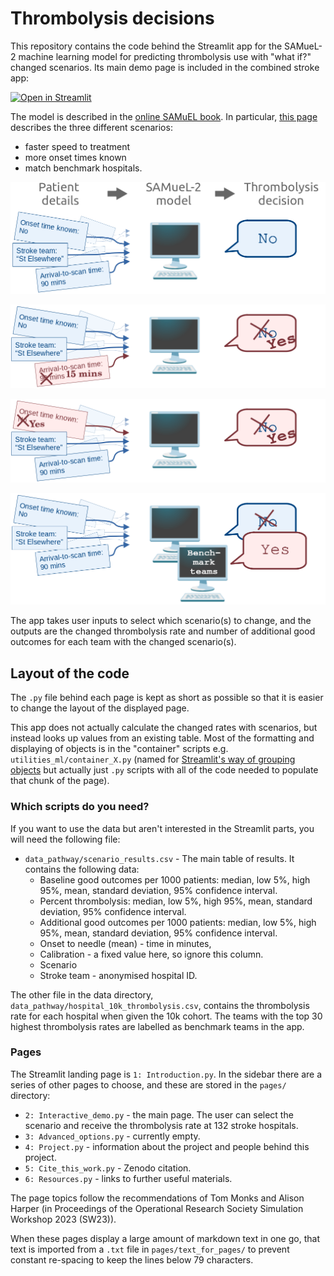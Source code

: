 # Thrombolysis decisions 

This repository contains the code behind the Streamlit app for the SAMueL-2 machine learning model for predicting thrombolysis use with "what if?" changed scenarios. Its main demo page is included in the combined stroke app:

[![Open in Streamlit](https://static.streamlit.io/badges/streamlit_badge_black_white.svg)](https://stroke-predictions.streamlit.app/)

The model is described in the [online SAMuEL book](https://samuel-book.github.io/samuel-2/samuel_shap_paper_1/introduction/intro.html). In particular, [this page](https://samuel-book.github.io/samuel-1/pathway_sim/scenario_analysis.html) describes the three different scenarios:

  + faster speed to treatment
  + more onset times known
  + match benchmark hospitals.

![](utilities_pathway/SAMueL2_model_base.png)

![](utilities_pathway/SAMueL2_model_speed.png)

![](utilities_pathway/SAMueL2_model_onset.png)

![](utilities_pathway/SAMueL2_model_benchmark.png)

The app takes user inputs to select which scenario(s) to change, and the outputs are the changed thrombolysis rate and number of additional good outcomes for each team with the changed scenario(s).

## Layout of the code

The `.py` file behind each page is kept as short as possible so that it is easier to change the layout of the displayed page.

This app does not actually calculate the changed rates with scenarios, but instead looks up values from an existing table. Most of the formatting and displaying of objects is in the "container" scripts e.g. `utilities_ml/container_X.py` (named for [Streamlit's way of grouping objects](https://docs.streamlit.io/library/api-reference/layout/st.container) but actually just `.py` scripts with all of the code needed to populate that chunk of the page).

### Which scripts do you need?

If you want to use the data but aren't interested in the Streamlit parts, you will need the following file:

+ `data_pathway/scenario_results.csv` - The main table of results. It contains the following data:
  + Baseline good outcomes per 1000 patients: median, low 5%, high 95%, mean, standard deviation, 95% confidence interval.
  +	Percent thrombolysis: median, low 5%, high 95%, mean, standard deviation, 95% confidence interval.
  +	Additional good outcomes per 1000 patients: median, low 5%, high 95%, mean, standard deviation, 95% confidence interval.	  
  + Onset to needle (mean) - time in minutes,
  + Calibration - a fixed value here, so ignore this column.
  + Scenario 
  + Stroke team - anonymised hospital ID.


The other file in the data directory, `data_pathway/hospital_10k_thrombolysis.csv`, contains the thrombolysis rate for each hospital when given the 10k cohort. The teams with the top 30 highest thrombolysis rates are labelled as benchmark teams in the app.

### Pages 

The Streamlit landing page is `1: Introduction.py`. In the sidebar there are a series of other pages to choose, and these are stored in the `pages/` directory:

+ `2: Interactive_demo.py` - the main page. The user can select the scenario and receive the thrombolysis rate at 132 stroke hospitals.
+ `3: Advanced_options.py` - currently empty.
+ `4: Project.py` - information about the project and people behind this project.
+ `5: Cite_this_work.py` - Zenodo citation. 
+ `6: Resources.py` - links to further useful materials. 

The page topics follow the recommendations of Tom Monks and Alison Harper (in Proceedings of the Operational Research Society Simulation Workshop 2023 (SW23)). 

When these pages display a large amount of markdown text in one go, that text is imported from a `.txt` file in `pages/text_for_pages/` to prevent constant re-spacing to keep the lines below 79 characters. 